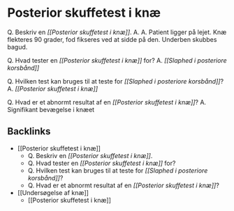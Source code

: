 # Posterior skuffetest i knæ
Q. Beskriv en *[[Posterior skuffetest i knæ]]*.
A. A. Patient ligger på lejet. Knæ flekteres 90 grader, fod fikseres ved at sidde på den. Underben skubbes bagud.

Q. Hvad tester en *[[Posterior skuffetest i knæ]]* for?
A. *[[Slaphed i posteriore korsbånd]]*

Q. Hvilken test kan bruges til at teste for *[[Slaphed i posteriore korsbånd]]*?
A. *[[Posterior skuffetest i knæ]]*

Q. Hvad er et abnormt resultat af en *[[Posterior skuffetest i knæ]]*?
A. Signifikant bevægelse i knæet

## Backlinks
* [[Posterior skuffetest i knæ]]
	* Q. Beskriv en *[[Posterior skuffetest i knæ]]*.
	* Q. Hvad tester en *[[Posterior skuffetest i knæ]]* for?
	* Q. Hvilken test kan bruges til at teste for *[[Slaphed i posteriore korsbånd]]*?
	* Q. Hvad er et abnormt resultat af en *[[Posterior skuffetest i knæ]]*?
* [[Undersøgelse af knæ]]
	* [[Posterior skuffetest i knæ]]

<!-- #anki/tag/med/Orto #anki/deck/Medicine -->

<!-- {BearID:79EDDFE4-52DA-48AE-99CC-DF46A7BC0103-53319-00006CB9FD4FDD7A} -->
